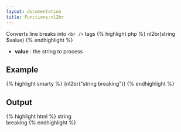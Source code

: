 ```yaml
---
layout: documentation
title: Functions:nl2br
---
```


Converts line breaks into `<br />` tags
{% highlight php %}
nl2br(string $value)
{% endhighlight %}

* **value** : the string to process

## Example
{% highlight smarty %}
{nl2br("string
breaking")}
{% endhighlight %}

## Output
{% highlight html %}
string<br />
breaking
{% endhighlight %}